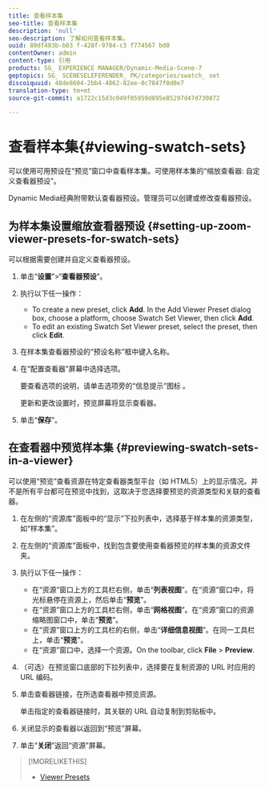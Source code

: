 ```yaml
---
title: 查看样本集
seo-title: 查看样本集
description: 'null'
seo-description: 了解如何查看样本集。
uuid: 80df403b-b03 f-428f-9784-c3 f774567 bd0
contentOwner: admin
content-type: 引用
products: SG_ EXPERIENCE MANAGER/Dynamic-Media-Scene-7
geptopics: SG_ SCENESELEFERENDER_ PK/categories/swatch_ set
discoiquuid: 48de8604-2bb4-4862-82ee-0c7847f0d0e7
translation-type: tm+mt
source-git-commit: a1722c15d3c049f05959d895e85297d47d730872

---
```



# 查看样本集{#viewing-swatch-sets}

可以使用可用预设在“预览”窗口中查看样本集。可使用样本集的“缩放查看器: 自定义查看器预设”。

Dynamic Media经典附带默认查看器预设。管理员可以创建或修改查看器预设。

## 为样本集设置缩放查看器预设 {#setting-up-zoom-viewer-presets-for-swatch-sets}

可以根据需要创建并自定义查看器预设。

1. 单击“**设置**”&gt;“**查看器预设**”。
1. 执行以下任一操作：

   * To create a new preset, click **Add**. In the Add Viewer Preset dialog box, choose a platform, choose Swatch Set Viewer, then click **Add**.
   * To edit an existing Swatch Set Viewer preset, select the preset, then click **Edit**.

1. 在样本集查看器预设的“预设名称”框中键入名称。
1. 在“配置查看器”屏幕中选择选项。

   要查看选项的说明，请单击选项旁的“信息提示”图标 。

   更新和更改设置时，预览屏幕将显示查看器。

1. 单击“**保存**”。

## 在查看器中预览样本集 {#previewing-swatch-sets-in-a-viewer}

可以使用“预览”查看资源在特定查看器类型平台（如 HTML5）上的显示情况。并不是所有平台都可在预览中找到，这取决于您选择要预览的资源类型和关联的查看器。

1. 在左侧的“资源库”面板中的“显示”下拉列表中，选择基于样本集的资源类型，如“样本集”。
1. 在左侧的“资源库”面板中，找到包含要使用查看器预览的样本集的资源文件夹。
1. 执行以下任一操作：

   * 在“资源”窗口上方的工具栏右侧，单击“**列表视图**”。在“资源”窗口中，将光标悬停在资源上，然后单击“**预览**”。
   * 在“资源”窗口上方的工具栏右侧，单击“**网格视图**”。在“资源”窗口的资源缩略图窗口中，单击“**预览**”。
   * 在“资源”窗口上方的工具栏的右侧，单击“**详细信息视图**”。在同一工具栏上，单击“**预览**”。
   * 在“资源”窗口中，选择一个资源。On the toolbar, click **File** &gt; **Preview**.

1. （可选）在预览窗口底部的下拉列表中，选择要在复制资源的 URL 时应用的 URL 编码。
1. 单击查看器链接，在所选查看器中预览资源。

   单击指定的查看器链接时，其关联的 URL 自动复制到剪贴板中。

1. 关闭显示的查看器以返回到“预览”屏幕。
1. 单击“**关闭**”返回“资源”屏幕。

>[!MORELIKETHIS]
>
>* [Viewer Presets](application-setup.md#viewer_presets)


